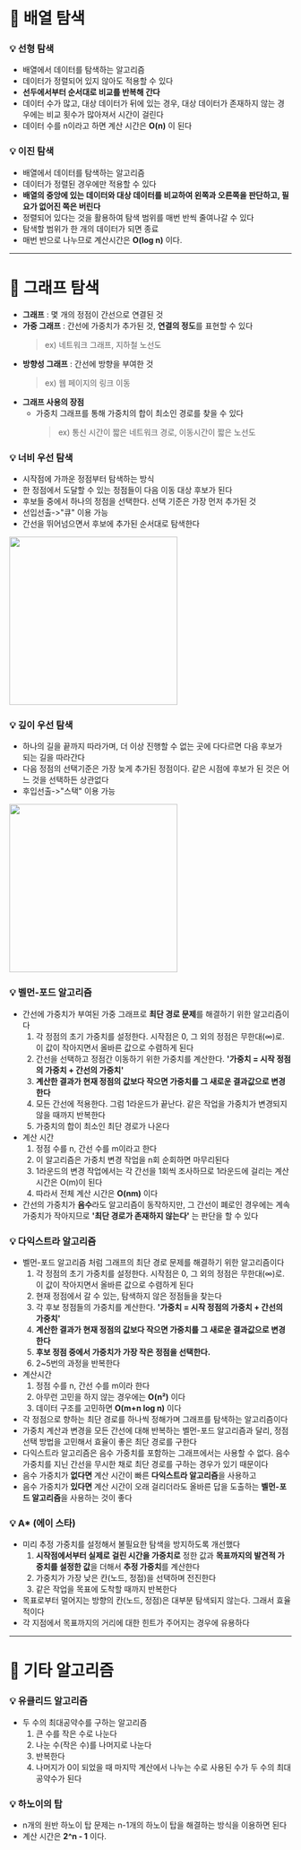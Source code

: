 # :pushpin: 배열 탐색

### :bulb: 선형 탐색
- 배열에서 데이터를 탐색하는 알고리즘
- 데이터가 정렬되어 있지 않아도 적용할 수 있다
- **선두에서부터 순서대로 비교를 반복해 간다**
- 데이터 수가 많고, 대상 데이터가 뒤에 있는 경우, 대상 데이터가 존재하지 않는 경우에는 비교 횟수가 많아져서 시간이 걸린다
- 데이터 수를 n이라고 하면 계산 시간은 **O(n)** 이 된다

### :bulb: 이진 탐색
- 배열에서 데이터를 탐색하는 알고리즘
- 데이터가 정렬된 경우에만 적용할 수 있다
- **배열의 중앙에 있는 데이터와 대상 데이터를 비교하여 왼쪽과 오른쪽을 판단하고, 필요가 없어진 쪽은 버린다**
- 정렬되어 있다는 것을 활용하여 탐색 범위를 매번 반씩 줄여나갈 수 있다
- 탐색할 범위가 한 개의 데이터가 되면 종료
- 매번 반으로 나누므로 계산시간은 **O(log n)** 이다.

---

# :pushpin: 그래프 탐색
- **그래프** : 몇 개의 정점이 간선으로 연결된 것
- **가중 그래프** : 간선에 가중치가 추가된 것, **연결의 정도**를 표현할 수 있다   
    > ex) 네트워크 그래프, 지하철 노선도
- **방향성 그래프** : 간선에 방향을 부여한 것   
    > ex) 웹 페이지의 링크 이동
- **그래프 사용의 장점**
    - 가중치 그래프를 통해 가중치의 합이 최소인 경로를 찾을 수 있다   
        > ex) 통신 시간이 짧은 네트워크 경로, 이동시간이 짧은 노선도

### :bulb: 너비 우선 탐색
- 시작점에 가까운 정점부터 탐색하는 방식
- 한 정점에서 도달할 수 있는 정점들이 다음 이동 대상 후보가 된다
- 후보들 중에서 하나의 정점을 선택한다. 선택 기준은 가장 먼저 추가된 것
- 선입선출->"큐" 이용 가능
- 간선을 뛰어넘으면서 후보에 추가된 순서대로 탐색한다   
<!-- ![너비 우선 탐색](https://i.imgur.com/UmhUpnb.jpg){: width="300"} -->
<img src="https://i.imgur.com/UmhUpnb.jpg" width="300"/>

### :bulb: 깊이 우선 탐색
- 하나의 길을 끝까지 따라가며, 더 이상 진행할 수 없는 곳에 다다르면 다음 후보가 되는 길을 따라간다
- 다음 정점의 선택기준은 가장 늦게 추가된 정점이다. 같은 시점에 후보가 된 것은 어느 것을 선택하든 상관없다
- 후입선출->"스택" 이용 가능   
<!-- ![깊이 우선 탐색](https://i.imgur.com/aZJecix.jpg){: width="300"} -->
<img src="https://i.imgur.com/aZJecix.jpg" width="300"/>

### :bulb: 벨먼-포드 알고리즘
- 간선에 가중치가 부여된 가중 그래프로 **최단 경로 문제**를 해결하기 위한 알고리즘이다
    1. 각 정점의 초기 가중치를 설정한다. 시작점은 0, 그 외의 정점은 무한대(∞)로. 이 값이 작아지면서 올바른 값으로 수렴하게 된다
    2. 간선을 선택하고 정점간 이동하기 위한 가중치를 계산한다. **'가중치 = 시작 정점의 가중치 + 간선의 가중치'**
    3. **계산한 결과가 현재 정점의 값보다 작으면 가중치를 그 새로운 결과값으로 변경한다**
    4. 모든 간선에 적용한다. 그럼 1라운드가 끝난다. 같은 작업을 가중치가 변경되지 않을 때까지 반복한다
    5. 가중치의 합이 최소인 최단 경로가 나온다
- 계산 시간
    1. 정점 수를 n, 간선 수를 m이라고 한다
    2. 이 알고리즘은 가중치 변경 작업을 n회 순회하면 마무리된다
    3. 1라운드의 변경 작업에서는 각 간선을 1회씩 조사하므로 1라운드에 걸리는 계산 시간은 O(m)이 된다
    4. 따라서 전체 계산 시간은 **O(nm)** 이다    
- 간선의 가중치가 **음수**라도 알고리즘이 동작하지만, 그 간선이 폐로인 경우에는 계속 가중치가 작아지므로 **'최단 경로가 존재하지 않는다'** 는 판단을 할 수 있다

### :bulb: 다익스트라 알고리즘
- 벨먼-포드 알고리즘 처럼 그래프의 최단 경로 문제를 해결하기 위한 알고리즘이다
    1. 각 정점의 초기 가중치를 설정한다. 시작점은 0, 그 외의 정점은 무한대(∞)로. 이 값이 작아지면서 올바른 값으로 수렴하게 된다
    2. 현재 정점에서 갈 수 있는, 탐색하지 않은 정점들을 찾는다
    3. 각 후보 정점들의 가중치를 계산한다. **'가중치 = 시작 정점의 가중치 + 간선의 가중치'**
    4. **계산한 결과가 현재 정점의 값보다 작으면 가중치를 그 새로운 결과값으로 변경한다**
    5. **후보 정점 중에서 가중치가 가장 작은 정점을 선택한다.** 
    6. 2~5번의 과정을 반복한다
- 계산시간
    1. 정점 수를 n, 간선 수를 m이라 한다
    2. 아무런 고민을 하지 않는 경우에는 **O(n²)** 이다
    3. 데이터 구조를 고민하면 **O(m+n log n)** 이다
- 각 정점으로 향하는 최단 경로를 하나씩 정해가며 그래프를 탐색하는 알고리즘이다
- 가중치 계산과 변경을 모든 간선에 대해 반복하는 벨먼-포드 알고리즘과 달리, 정점 선택 방법을 고민해서 효율이 좋은 최단 경로를 구한다
- 다익스트라 알고리즘은 음수 가중치를 포함하는 그래프에서는 사용할 수 없다. 음수 가중치를 지닌 간선을 무시한 채로 최단 경로를 구하는 경우가 있기 때문이다
- 음수 가중치가 **없다면** 계산 시간이 빠른 **다익스트라 알고리즘**을 사용하고
- 음수 가중치가 **있다면** 계산 시간이 오래 걸리더라도 올바른 답을 도출하는 **벨먼-포드 알고리즘**을 사용하는 것이 좋다 

### :bulb: A* (에이 스타)
- 미리 추정 가중치를 설정해서 불필요한 탐색을 방지하도록 개선했다
    1. **시작점에서부터 실제로 걸린 시간을 가중치로** 정한 값과 **목표까지의 발견적 가중치를 설정한 값**을 더해서 **추정 가중치**를 계산한다
    2. 가중치가 가장 낮은 칸(노드, 정점)을 선택하며 전진한다
    3. 같은 작업을 목표에 도착할 때까지 반복한다
- 목표로부터 멀어지는 방향의 칸(노드, 정점)은 대부분 탐색되지 않는다. 그래서 효율적이다
- 각 지점에서 목표까지의 거리에 대한 힌트가 주어지는 경우에 유용하다

---

# :pushpin: 기타 알고리즘

### :bulb: 유클리드 알고리즘
- 두 수의 최대공약수를 구하는 알고리즘
    1. 큰 수를 작은 수로 나눈다
    2. 나눈 수(작은 수)를 나머지로 나눈다
    3. 반복한다
    4. 나머지가 0이 되었을 때 마지막 계산에서 나누는 수로 사용된 수가 두 수의 최대공약수가 된다 


### :bulb: 하노이의 탑
- n개의 원반 하노이 탑 문제는 n-1개의 하노이 탑을 해결하는 방식을 이용하면 된다
- 계산 시간은 **2^n - 1** 이다.